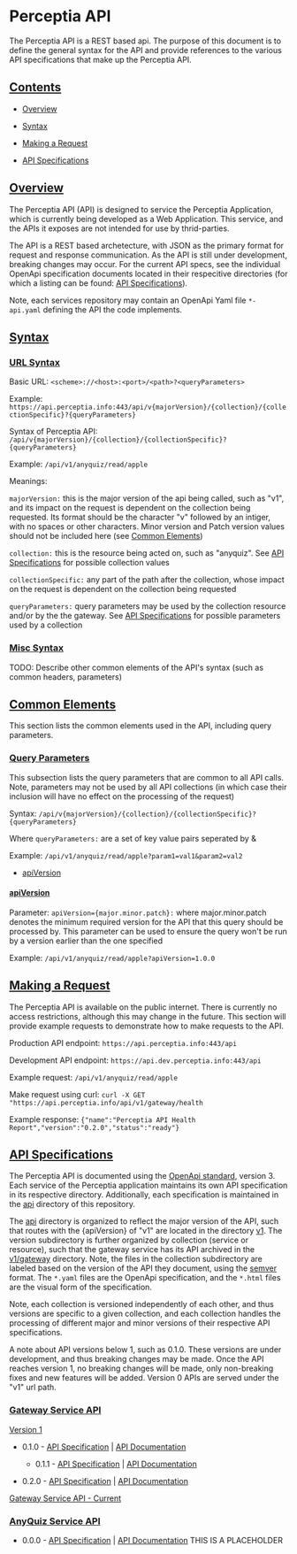 # Perceptia API

The Perceptia API is a REST based api. The purpose of this document is to define the general syntax for the API and provide references to the various API specifications that make up the Perceptia API.

## [Contents](#Contents)

* [Overview](#overview)

* [Syntax](#syntax)

* [Making a Request](#making-a-request)

* [API Specifications](#api-specifications)

## [Overview](#overview)

The Perceptia API (API) is designed to service the Perceptia Application, which is currently being developed as a Web Application. This service, and the APIs it exposes are not intended for use by thrid-parties.

The API is a REST based archetecture, with JSON as the primary format for request and response communication. As the API is still under development, breaking changes may occur. For the current API specs, see the individual OpenApi specification documents located in their respecitive directories (for which a listing can be found: [API Specifications](#api-specifications)).

Note, each services repository may contain an OpenApi Yaml file `*-api.yaml` defining the API the code implements.

## [Syntax](#Syntax)

### [URL Syntax](#url-syntax)

Basic URL: `<scheme>://<host>:<port>/<path>?<queryParameters>`

Example: `https://api.perceptia.info:443/api/v{majorVersion}/{collection}/{collectionSpecific}?{queryParameters}`

Syntax of Perceptia API: `/api/v{majorVersion}/{collection}/{collectionSpecific}?{queryParameters}`

Example: `/api/v1/anyquiz/read/apple`

Meanings:

   `majorVersion:` this is the major version of the api being called, such as "v1", and its impact on the request is dependent on the collection being requested. Its format should be the character "v" followed by an intiger, with no spaces or other characters. Minor version and Patch version values should not be included here (see [Common Elements](#common-elements))

   `collection:` this is the resource being acted on, such as "anyquiz". See [API Specifications](#api-specifications) for possible collection values

   `collectionSpecific:` any part of the path after the collection, whose impact on the request is dependent on the collection being requested

   `queryParameters:` query parameters may be used by the collection resource and/or by the the gateway. See [API Specifications](#api-specifications) for possible parameters used by a collection

### [Misc Syntax](#misc-syntax)

TODO: Describe other common elements of the API's syntax (such as common headers, parameters)

## [Common Elements](#common-elements)

This section lists the common elements used in the API, including query parameters.

### [Query Parameters](#query-parameters)

This subsection lists the query parameters that are common to all API calls. Note, parameters may not be used by all API collections (in which case their inclusion will have no effect on the processing of the request)

Syntax: `/api/v{majorVersion}/{collection}/{collectionSpecific}?{queryParameters}`

Where `queryParameters:` are a set of key value pairs seperated by &

Example: `/api/v1/anyquiz/read/apple?param1=val1&param2=val2`

* [apiVersion](#params-api-version)

#### [apiVersion](#params-api-version)

Parameter: `apiVersion={major.minor.patch}:` where major.minor.patch denotes the minimum required version for the API that this query should be processed by. This parameter can be used to ensure the query won't be run by a version earlier than the one specified

Example: `/api/v1/anyquiz/read/apple?apiVersion=1.0.0`

## [Making a Request](#making-a-request)

The Perceptia API is available on the public internet. There is currently no access restrictions, although this may change in the future. This section will provide example requests to demonstrate how to make requests to the API.

Production API endpoint: `https://api.perceptia.info:443/api`

Development API endpoint: `https://api.dev.perceptia.info:443/api`

Example request: `/api/v1/anyquiz/read/apple`

Make request using curl: `curl -X GET "https://api.perceptia.info/api/v1/gateway/health`

Example response: `{"name":"Perceptia API Health Report","version":"0.2.0","status":"ready"}`

## [API Specifications](#api-specifications)

The Perceptia API is documented using the [OpenApi standard](https://github.com/OAI/OpenAPI-Specification/blob/master/versions/3.0.2.md), version 3. Each service of the Perceptia application maintains its own API specification in its respective directory. Additionally, each specification is maintained in the [api](./../api/) directory of this repository.

The [api](./../api/) directory is organized to reflect the major version of the API, such that routes with the {apiVersion} of "v1" are located in the directory [v1](./v1). The version subdirectory is further organized by collection (service or resource), such that the gateway service has its API archived in the [v1/gateway](./v1/gateway) directory. Note, the files in the collection subdirectory are labeled based on the version of the API they document, using the [semver](https://semver.org/spec/v2.0.0.html) format. The `*.yaml` files are the OpenApi specification, and the `*.html` files are the visual form of the specification.

Note, each collection is versioned independently of each other, and thus versions are specific to a given collection, and each collection handles the processing of different major and minor versions of their respective API specifications.

A note about API versions below 1, such as 0.1.0. These versions are under development, and thus breaking changes may be made. Once the API reaches version 1, no breaking changes will be made, only non-breaking fixes and new features will be added. Version 0 APIs are served under the "v1" url path.

### [Gateway Service API](#api-spec-gateway)

[Version 1](./v1/gateway)

* 0.1.0 - [API Specification](./v1/gateway/0.1.0.yaml) | [API Documentation](./v1/gateway/0.1.0.html)

  * 0.1.1 - [API Specification](./v1/gateway/0.1.1.yaml) | [API Documentation](./v1/gateway/0.1.1.html)

* 0.2.0 - [API Specification](./v1/gateway/0.2.0.yaml) | [API Documentation](./v1/gateway/0.2.0.html)

[Gateway Service API - Current](./../gateway/gateway-service-api.yaml)

### [AnyQuiz Service API](#api-spec-anyquiz)

* 0.0.0 - [API Specification](./v1/anyquiz/0.1.0.yaml) | [API Documentation](./v1/anyquiz/0.1.0.html) THIS IS A PLACEHOLDER
